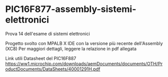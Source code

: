 # PIC16F877-assembly-sistemi-elettronici
Prova 14 dell'esame di sistemi elettronici

Progetto svolto con MPALB X IDE con la versione più recente dell'Assembly (XC8) 
Per maggiori dettagli, leggere la relazione in pdf allegata 

Link utili 
Datasheet del PIC16F887 
https://ww1.microchip.com/downloads/aemDocuments/documents/OTH/ProductDocuments/DataSheets/40001291H.pdf 
